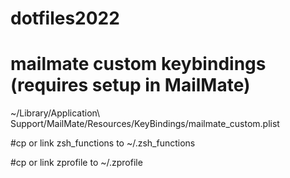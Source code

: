 # dotfiles2022

# mailmate custom keybindings (requires setup in MailMate)
~/Library/Application\ Support/MailMate/Resources/KeyBindings/mailmate_custom.plist

#cp or link zsh_functions to ~/.zsh_functions

#cp or link zprofile to ~/.zprofile
